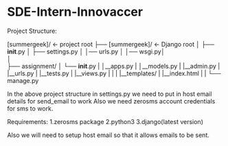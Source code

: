 # SDE-Intern-Innovaccer
Project Structure:

[summergeek]/                  <- project root
├── [summergeek]/              <- Django root
│   ├── __init__.py
│   ├── settings.py
│   │── urls.py 
│   │── wsgi.py│   
│  
├── assignment/
│   └── __init__.py
|   │__apps.py
|   │__models.py
|   |__admin.py
|   |__urls.py
|   |__tests.py
|   |__views.py
|   |
|   |__templates/
|      |__index.html
|   |
└── manage.py

In the above project structure in settings.py we need to put in host email details for send_email to work
Also we need zerosms account credentials for sms to work.

Requirements:
1.zerosms package
2.python3
3.django(latest version)

Also we will need to setup host email so that it allows emails to be sent.

